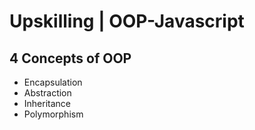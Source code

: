 # Upskilling | OOP-Javascript

## 4 Concepts of OOP
* Encapsulation
* Abstraction
* Inheritance
* Polymorphism
